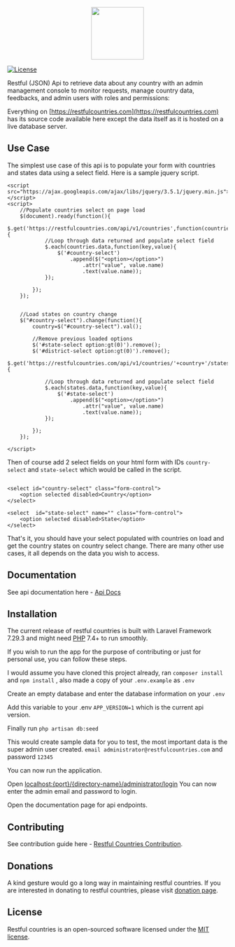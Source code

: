 <p align="center"><a href="https://restfulcountries.com" target="_blank"><img src="https://restfulcountries.com/storage/images/logo/restful-logo-VERTICAL-SVG.svg" width="120"></a></p>

<p align="center">

<a href="https://github.com/Naterus/restful-countries/blob/main/LICENSE"><img src="https://restfulcountries.com/storage/images/license-mit.svg" alt="License"></a>
</p>


Restful (JSON) Api to retrieve data about any country with an admin management console to monitor requests, manage country data, feedbacks, and admin users with roles and permissions:

Everything on [https://restfulcountries.com](https://restfulcountries.com) has its source code available here except the data itself as it is hosted on a live database server.

## Use Case
The simplest use case of this api is to populate your form with countries and states data using a select field.
Here is a sample jquery script.

```angular2html
<script src="https://ajax.googleapis.com/ajax/libs/jquery/3.5.1/jquery.min.js"></script>
<script>
    //Populate countries select on page load
    $(document).ready(function(){
        $.get('https://restfulcountries.com/api/v1/countries',function(countries){
            //Loop through data returned and populate select field 
            $.each(countries.data,function(key,value){
                $('#country-select')
                    .append($("<option></option>")
                        .attr("value", value.name)
                        .text(value.name));
            });

        });
    });


    //Load states on country change
    $("#country-select").change(function(){
        country=$("#country-select").val();

        //Remove previous loaded options
        $('#state-select option:gt(0)').remove();
        $('#district-select option:gt(0)').remove();
        $.get('https://restfulcountries.com/api/v1/countries/'+country+'/states',function(states){

            //Loop through data returned and populate select field 
            $.each(states.data,function(key,value){
                $('#state-select')
                    .append($("<option></option>")
                        .attr("value", value.name)
                        .text(value.name));
            });

        });
    });

</script>
```
Then of course add 2 select fields on your html form with IDs `country-select` and `state-select` which would be called in the script.

```angular2html

<select id="country-select" class="form-control">
    <option selected disabled>Country</option>
</select>

<select  id="state-select" name="" class="form-control">
    <option selected disabled>State</option>
</select>

```
That's it, you should have your select populated with countries on load and get the country states on country select change.
There are many other use cases, it all depends on the data you wish to access.

## Documentation
See api documentation here -  [Api Docs](https://restfulcountries.com/api-documentation)

## Installation
The current release of restful countries is built with Laravel Framework 7.29.3 and might need [PHP](https://php.net) 7.4+ to run smoothly.

If you wish to run the app for the purpose of contributing or just for personal use, you can follow these steps.

I would assume you have cloned this project already, ran `composer install` and
 `npm install` , also made a copy of your `.env.example` as `.env` 

Create an empty database and enter the database information on your `.env`

Add this variable to your .env
`APP_VERSION=1` which is the current api version.

Finally run `php artisan db:seed`

This would create sample data for you to test, the most important data is the super admin user created. 
`email administrator@restfulcountries.com` and password `12345`

You can now run the application.

 Open  [localhost:{port}/{directory-name}/administrator/login](#)
You can now enter the admin email and password to login.

Open the documentation page for api endpoints.

## Contributing

See contribution  guide here - [Restful Countries Contribution](https://laravel.com/docs/contributions).

## Donations

A kind gesture would go a long way in maintaining restful countries. If you are interested in donating to restful countries, please visit [donation page](https://restfulcountries.com/donation).


## License

Restful countries is an open-sourced software licensed under the [MIT license](https://opensource.org/licenses/MIT).

